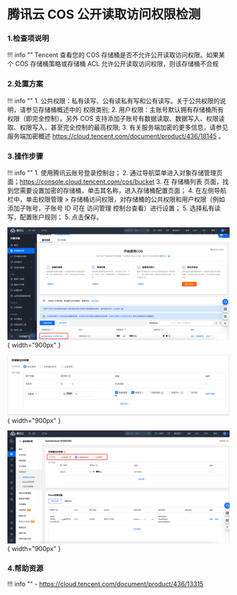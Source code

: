 # 腾讯云 COS 公开读取访问权限检测

### 1.检查项说明
!!! info ""
    Tencent 查看您的 COS 存储桶是否不允许公开读取访问权限。如果某个 COS 存储桶策略或存储桶 ACL 允许公开读取访问权限，则该存储桶不合规

### 2.处置方案
!!! info ""
    1. 公共权限：私有读写、公有读私有写和公有读写。关于公共权限的说明，请参见存储桶概述中的 权限类别;
    2. 用户权限：主账号默认拥有存储桶所有权限（即完全控制）。另外 COS 支持添加子账号有数据读取、数据写入、权限读取、权限写入，甚至完全控制的最高权限;
    3. 有关服务端加密的更多信息，请参见 服务端加密概述 https://cloud.tencent.com/document/product/436/18145 。

### 3.操作步骤
!!! info ""
    1. 使用腾讯云账号登录控制台；
    2. 通过导航菜单进入对象存储管理页面；https://console.cloud.tencent.com/cos/bucket
    3. 在 存储桶列表 页面，找到您需要设置加密的存储桶，单击其名称，进入存储桶配置页面；
    4. 在左侧导航栏中，单击权限管理 > 存储桶访问权限，对存储桶的公共权限和用户权限（例如添加子账号，子账号 ID 可在 访问管理 控制台查看）进行设置；
    5. 选择私有读写，配置账户规则；
    5. 点击保存。

![处置方案-存储存储列表](../../img/suggest/tencent/cos-bucket-list.png){ width="900px" }

![处置方案-存储桶加密](../../img/suggest/tencent/cos-private-policy.png){ width="900px" }

![处置方案-存储桶加密](../../img/suggest/tencent/cos-policy.png){ width="900px" }

### 4.帮助资源
!!! info ""
    - https://cloud.tencent.com/document/product/436/13315
    
    